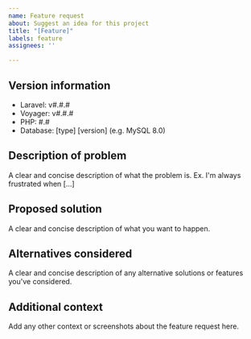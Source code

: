 ```yaml
---
name: Feature request
about: Suggest an idea for this project
title: "[Feature]"
labels: feature
assignees: ''

---
```


<!---
IF YOU'RE POSTING A QUESTION ABOUT HOW TO USE VOYAGER, PLEASE CONSIDER ASKING IN SLACK FIRST
--->
## Version information
<!--- The following information is strongly encouraged, but not required for feature requests --->
 - Laravel: v#.#.#
 - Voyager: v#.#.#
 - PHP: #.#
 - Database: [type] [version] (e.g. MySQL 8.0)

## Description of problem
<!--- Is your feature request related to a problem? Please describe. --->
A clear and concise description of what the problem is. Ex. I'm always frustrated when [...]

## Proposed solution
A clear and concise description of what you want to happen.

## Alternatives considered
A clear and concise description of any alternative solutions or features you've considered.

## Additional context
Add any other context or screenshots about the feature request here.
